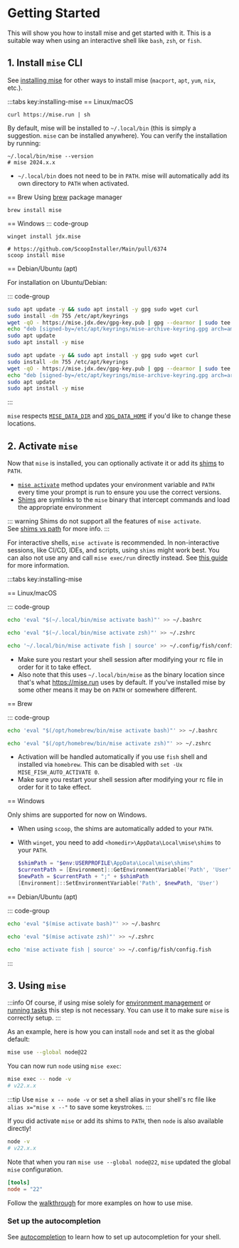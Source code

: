 # Getting Started

This will show you how to install mise and get started with it. This is a suitable way when using an interactive shell like `bash`, `zsh`, or `fish`.

## 1. Install `mise` CLI

See [installing mise](/installing-mise) for other ways to install mise (`macport`, `apt`, `yum`, `nix`, etc.).

:::tabs key:installing-mise
== Linux/macOS

```shell
curl https://mise.run | sh
```

By default, mise will be installed to `~/.local/bin` (this is simply a suggestion. `mise` can be installed anywhere).
You can verify the installation by running:

```shell
~/.local/bin/mise --version
# mise 2024.x.x
```

- `~/.local/bin` does not need to be in `PATH`. mise will automatically add its own directory to `PATH`
  when activated.

== Brew
Using [brew](https://brew.sh/) package manager

```shell
brew install mise
```

== Windows
::: code-group

```shell [winget]
winget install jdx.mise
```

```shell [scoop]
# https://github.com/ScoopInstaller/Main/pull/6374
scoop install mise
```

== Debian/Ubuntu (apt)

For installation on Ubuntu/Debian:

::: code-group

```sh [amd64]
sudo apt update -y && sudo apt install -y gpg sudo wget curl
sudo install -dm 755 /etc/apt/keyrings
wget -qO - https://mise.jdx.dev/gpg-key.pub | gpg --dearmor | sudo tee /etc/apt/keyrings/mise-archive-keyring.gpg 1> /dev/null
echo "deb [signed-by=/etc/apt/keyrings/mise-archive-keyring.gpg arch=amd64] https://mise.jdx.dev/deb stable main" | sudo tee /etc/apt/sources.list.d/mise.list
sudo apt update
sudo apt install -y mise
```

```sh [arm64]
sudo apt update -y && sudo apt install -y gpg sudo wget curl
sudo install -dm 755 /etc/apt/keyrings
wget -qO - https://mise.jdx.dev/gpg-key.pub | gpg --dearmor | sudo tee /etc/apt/keyrings/mise-archive-keyring.gpg 1> /dev/null
echo "deb [signed-by=/etc/apt/keyrings/mise-archive-keyring.gpg arch=arm64] https://mise.jdx.dev/deb stable main" | sudo tee /etc/apt/sources.list.d/mise.list
sudo apt update
sudo apt install -y mise
```

:::

`mise` respects [`MISE_DATA_DIR`](/configuration) and [`XDG_DATA_HOME`](/configuration) if you'd like
to change these locations.

## 2. Activate `mise`

Now that `mise` is installed, you can optionally activate it or add its [shims](dev-tools/shims.md) to `PATH`.

- [`mise activate`](/cli/activate) method updates your environment variable and `PATH` every time your prompt is run to ensure you use the correct versions.
- [Shims](dev-tools/shims.md) are symlinks to the `mise` binary that intercept commands and load the appropriate environment

::: warning
Shims do not support all the features of `mise activate`.<br>
See [shims vs path](/dev-tools/shims.html#shims-vs-path) for more info.
:::

For interactive shells, `mise activate` is recommended. In non-interactive sessions, like CI/CD, IDEs, and scripts, using `shims` might work best. You can also not use any and call `mise exec/run` directly instead.
See [this guide](dev-tools/shims.md) for more information.

:::tabs key:installing-mise

== Linux/macOS

::: code-group

```sh [bash]
echo 'eval "$(~/.local/bin/mise activate bash)"' >> ~/.bashrc
```

```sh [zsh]
echo 'eval "$(~/.local/bin/mise activate zsh)"' >> ~/.zshrc
```

```sh [fish]
echo '~/.local/bin/mise activate fish | source' >> ~/.config/fish/config.fish
```

- Make sure you restart your shell session after modifying your rc file in order for it to take
  effect.
- Also note that
  this uses `~/.local/bin/mise` as the binary location since that's what <https://mise.run> uses by
  default. If you've
  installed mise by some other means it may be on `PATH` or somewhere different.

== Brew

::: code-group

```sh [bash]
echo 'eval "$(/opt/homebrew/bin/mise activate bash)"' >> ~/.bashrc
```

```sh [zsh]
echo 'eval "$(/opt/homebrew/bin/mise activate zsh)"' >> ~/.zshrc
```

- Activation will be handled automatically if you use `fish` shell and installed via `homebrew`. This can be disabled with `set -Ux MISE_FISH_AUTO_ACTIVATE 0`.
- Make sure you restart your shell session after modifying your rc file in order for it to take effect.

== Windows

Only shims are supported for now on Windows.

- When using `scoop`, the shims are automatically added to your `PATH`.
- With `winget`, you need to add `<homedir>\AppData\Local\mise\shims` to your `PATH`.

  ```powershell
  $shimPath = "$env:USERPROFILE\AppData\Local\mise\shims"
  $currentPath = [Environment]::GetEnvironmentVariable('Path', 'User')
  $newPath = $currentPath + ";" + $shimPath
  [Environment]::SetEnvironmentVariable('Path', $newPath, 'User')
  ```

== Debian/Ubuntu (apt)

::: code-group

```sh [bash]
echo 'eval "$(mise activate bash)"' >> ~/.bashrc
```

```sh [zsh]
echo 'eval "$(mise activate zsh)"' >> ~/.zshrc
```

```sh [fish]
echo 'mise activate fish | source' >> ~/.config/fish/config.fish
```

:::

## 3. Using `mise`

:::info
Of course, if using mise solely for [environment management](/environments/)
or [running tasks](/tasks/)
this step is not necessary. You can use it to make sure `mise` is correctly setup.
:::

As an example, here is how you can install `node` and set it as the global default:

```sh
mise use --global node@22
```

You can now run `node` using `mise exec`:

```sh
mise exec -- node -v
# v22.x.x
```

:::tip
Use `mise x -- node -v` or set a shell alias in your shell's rc file like `alias x="mise x --"` to
save some keystrokes.
:::

If you did activate `mise` or add its shims to `PATH`, then `node` is also available directly!

```sh
node -v
# v22.x.x
```

Note that when you ran `mise use --global node@22`, `mise` updated the global `mise` configuration.

```toml [~/.config/mise/config.toml]
[tools]
node = "22"
```

Follow the [walkthrough](/walkthrough) for more examples on how to use mise.

### Set up the autocompletion

See [autocompletion](/installing-mise.html#autocompletion) to learn how to set up autocompletion for your shell.
